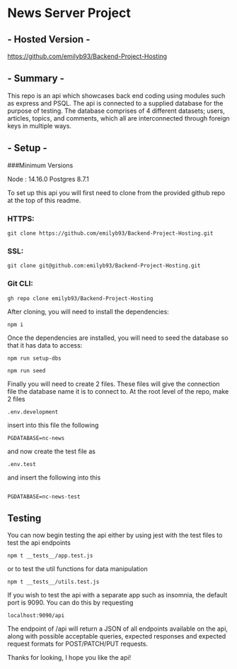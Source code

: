 # **News Server Project**

## - Hosted Version -

https://github.com/emilyb93/Backend-Project-Hosting

## - Summary -

This repo is an api which showcases back end coding using modules such as express and PSQL. The api is connected to a supplied database for the purpose of testing. The database comprises of 4 different datasets; users, articles, topics, and comments, which all are interconnected through foreign keys in multiple ways.

## - Setup -

###Minimum Versions

Node : 14.16.0
Postgres 8.7.1

To set up this api you will first need to clone from the provided github repo at the top of this readme.

### HTTPS:

```
git clone https://github.com/emilyb93/Backend-Project-Hosting.git
```

### SSL:

```
git clone git@github.com:emilyb93/Backend-Project-Hosting.git
```

### Git CLI:

```
gh repo clone emilyb93/Backend-Project-Hosting
```

After cloning, you will need to install the dependencies:

```
npm i
```

Once the dependencies are installed, you will need to seed the database so that it has data to access:

```
npm run setup-dbs

npm run seed
```

Finally you will need to create 2 files. These files will give the connection file the database name it is to connect to. At the root level of the repo, make 2 files

 `.env.development`

insert into this file the following

```
PGDATABASE=nc-news
```

and now create the test file as

`.env.test `

and insert the following into this

```

PGDATABASE=nc-news-test
```

## Testing

You can now begin testing the api either by using jest with the test files to test the api endpoints

```
npm t __tests__/app.test.js
```

or to test the util functions for data manipulation

```
npm t __tests__/utils.test.js
```

If you wish to test the api with a separate app such as insomnia, the default port is 9090.
You can do this by requesting

```
localhost:9090/api
```

The endpoint of /api will return a JSON of all endpoints available on the api, along with possible acceptable queries, expected responses and expected request formats for POST/PATCH/PUT requests.

Thanks for looking, I hope you like the api!